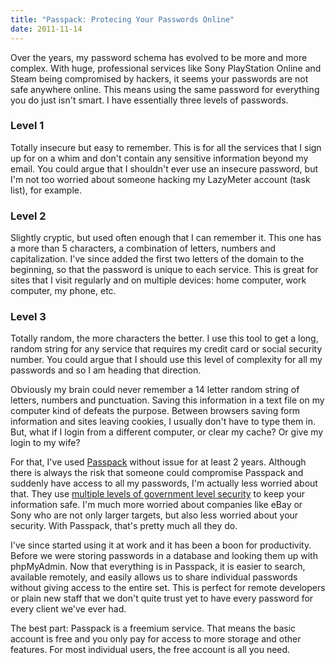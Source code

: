 ```yaml
---
title: "Passpack: Protecing Your Passwords Online"
date: 2011-11-14
---
```


Over the years, my password schema has evolved to be more and more complex. With huge, professional services like Sony PlayStation Online and Steam being compromised by hackers, it seems your passwords are not safe anywhere online. This means using the same password for everything you do just isn't smart. I have essentially three levels of passwords.

### Level 1

Totally insecure but easy to remember. This is for all the services that I sign up for on a whim and don't contain any sensitive information beyond my email. You could argue that I shouldn't ever use an insecure password, but I'm not too worried about someone hacking my LazyMeter account (task list), for example.

### Level 2

Slightly cryptic, but used often enough that I can remember it. This one has a more than 5 characters, a combination of letters, numbers and capitalization. I've since added the first two letters of the domain to the beginning, so that the password is unique to each service. This is great for sites that I visit regularly and on multiple devices: home computer, work computer, my phone, etc.

### Level 3

Totally random, the more characters the better. I use this tool to get a long, random string for any service that requires my credit card or social security number. You could argue that I should use this level of complexity for all my passwords and so I am heading that direction.

Obviously my brain could never remember a 14 letter random string of letters, numbers and punctuation. Saving this information in a text file on my computer kind of defeats the purpose. Between browsers saving form information and sites leaving cookies, I usually don't have to type them in. But, what if I login from a different computer, or clear my cache? Or give my login to my wife?

For that, I've used [Passpack](http://www.passpack.com) without issue for at least 2 years. Although there is always the risk that someone could compromise Passpack and suddenly have access to all my passwords, I'm actually less worried about that. They use [multiple levels of government level security](http://www.passpack.com/en/security/) to keep your information safe. I'm much more worried about companies like eBay or Sony who are not only larger targets, but also less worried about your security. With Passpack, that's pretty much all they do.

I've since started using it at work and it has been a boon for productivity. Before we were storing passwords in a database and looking them up with phpMyAdmin. Now that everything is in Passpack, it is easier to search, available remotely, and easily allows us to share individual passwords without giving access to the entire set. This is perfect for remote developers or plain new staff that we don't quite trust yet to have every password for every client we've ever had.

The best part: Passpack is a freemium service. That means the basic account is free and you only pay for access to more storage and other features. For most individual users, the free account is all you need.
